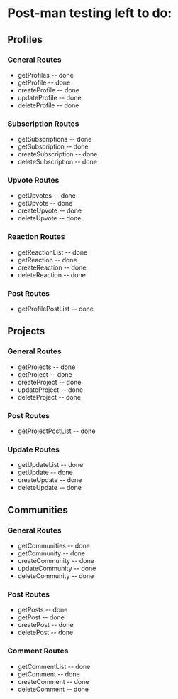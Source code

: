 # Post-man testing left to do:

## Profiles
### General Routes
  - getProfiles -- done
  - getProfile -- done
  - createProfile -- done
  - updateProfile -- done
  - deleteProfile -- done
### Subscription Routes
  - getSubscriptions -- done
  - getSubscription -- done
  - createSubscription -- done
  - deleteSubscription -- done
### Upvote Routes
  - getUpvotes -- done
  - getUpvote -- done
  - createUpvote -- done
  - deleteUpvote -- done
### Reaction Routes
  - getReactionList -- done
  - getReaction -- done
  - createReaction -- done
  - deleteReaction -- done
### Post Routes
  - getProfilePostList -- done

## Projects
### General Routes
- getProjects -- done
- getProject -- done
- createProject -- done
- updateProject -- done
- deleteProject -- done
### Post Routes
- getProjectPostList -- done
### Update Routes
- getUpdateList -- done
- getUpdate -- done
- createUpdate -- done
- deleteUpdate -- done

## Communities
### General Routes
- getCommunities -- done
- getCommunity -- done
- createCommunity -- done
- updateCommunity -- done
- deleteCommunity -- done
### Post Routes
- getPosts -- done
- getPost -- done
- createPost -- done
- deletePost -- done
### Comment Routes
- getCommentList -- done
- getComment -- done
- createComment -- done
- deleteComment -- done
